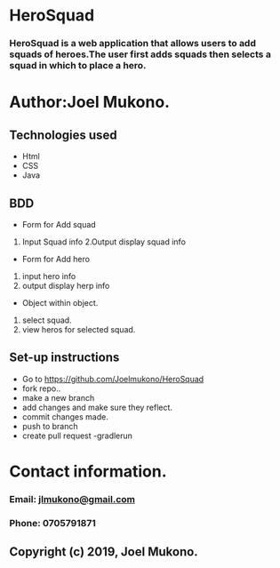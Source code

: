 # HeroSquad
### HeroSquad is a web application that allows users to add squads of heroes.The user first adds squads then selects a squad in which to place a hero.

# Author:Joel Mukono.

## Technologies used
- Html
- CSS
- Java

## BDD
 - Form for Add squad
 1. Input Squad info
 2.Output display squad info
 
 - Form for Add hero
 1. input hero info
 2. output display herp info
 
 - Object within object.
 1. select squad.
 2. view heros for selected squad.
 
 ## Set-up instructions
- Go to https://github.com/Joelmukono/HeroSquad
- fork repo..
- make a new branch
- add changes and make sure they reflect.
- commit changes made.
- push to branch
- create pull request
 -gradlerun
 
 # Contact information.
### Email:  jlmukono@gmail.com
### Phone:  0705791871

## Copyright (c) 2019, Joel Mukono.

 
